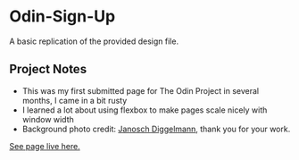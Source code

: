 # Odin-Sign-Up

A basic replication of the provided design file.

## Project Notes
- This was my first submitted page for The Odin Project in several months, I came in a bit rusty
- I learned a lot about using flexbox to make pages scale nicely with window width
- Background photo credit: [Janosch Diggelmann](https://unsplash.com/@janoschphotos), thank you for your work.

[See page live here.](https://github.com/ZenSpace55/Odin-Sign-Up)
